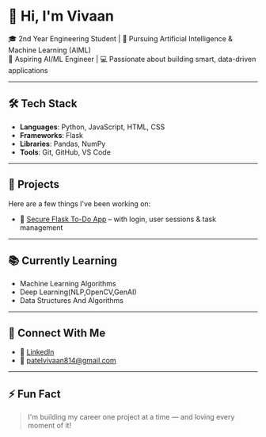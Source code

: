 # 👋 Hi, I'm Vivaan

🎓 2nd Year Engineering Student | 🧠 Pursuing Artificial Intelligence & Machine Learning (AIML)  
🚀 Aspiring AI/ML Engineer | 💻 Passionate about building smart, data-driven applications

---

## 🛠️ Tech Stack

- **Languages**: Python, JavaScript, HTML, CSS  
- **Frameworks**: Flask  
- **Libraries**: Pandas, NumPy  
- **Tools**: Git, GitHub, VS Code  

---

## 💼 Projects

Here are a few things I've been working on:

- 🔐 [Secure Flask To-Do App](https://github.com/Vivaan2756/Todo-Flask-App) – with login, user sessions & task management  
  

---

## 📚 Currently Learning

- Machine Learning Algorithms
- Deep Learning(NLP,OpenCV,GenAI)
- Data Structures And Algorithms
  

---

## 🔗 Connect With Me

- 💼 [LinkedIn](https://www.linkedin.com/in/vivaan-patel-b81b21319/) 
- 📧 patelvivaan814@gmail.com

---

## ⚡ Fun Fact

> I'm building my career one project at a time — and loving every moment of it!

